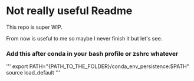 # Not really useful Readme

This repo is super WIP.

From now is useful to me so maybe I never finish it but let's see.

### Add this after conda in your bash profile or zshrc whatever

'''
export PATH="{PATH_TO_THE_FOLDER}/conda_env_persistence:$PATH"
source load_default
'''
